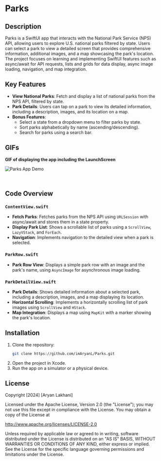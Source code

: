 # Parks

## Description
Parks is a SwiftUI app that interacts with the National Park Service (NPS) API, allowing users to explore U.S. national parks filtered by state. Users can select a park to view a detailed screen that provides comprehensive information, additional images, and a map showcasing the park's location. The project focuses on learning and implementing SwiftUI features such as async/await for API requests, lists and grids for data display, async image loading, navigation, and map integration.

## Key Features
- **View National Parks**: Fetch and display a list of national parks from the NPS API, filtered by state.
- **Park Details**: Users can tap on a park to view its detailed information, including a description, images, and its location on a map.
- **Bonus Features**: 
  - Select a state from a dropdown menu to filter parks by state.
  - Sort parks alphabetically by name (ascending/descending).
  - Search for parks using a search bar.

## GIFs
**GIF of displaying the app including the LaunchScreen**

![Parks App Demo](https://github.com/user-attachments/assets/2d87571d-bed5-4ff5-b0df-c68db193e38a)

<br>

## Code Overview

### `ContentView.swift`
- **Fetch Parks**: Fetches parks from the NPS API using `URLSession` with async/await and stores them in a state property.
- **Display Park List**: Shows a scrollable list of parks using a `ScrollView`, `LazyVStack`, and `ForEach`.
- **Navigation**: Implements navigation to the detailed view when a park is selected.

### `ParkRow.swift`
- **Park Row View**: Displays a simple park row with an image and the park's name, using `AsyncImage` for asynchronous image loading.

### `ParkDetailView.swift`
- **Park Details**: Shows detailed information about a selected park, including a description, images, and a map displaying its location.
- **Horizontal Scrolling**: Implements a horizontally scrolling list of park images using `ScrollView` and `HStack`.
- **Map Integration**: Displays a map using `MapKit` with a marker showing the park's location.

## Installation
1. Clone the repository:
   ```bash
   git clone https://github.com/imAryanL/Parks.git
   ```
2. Open the project in Xcode.
3. Run the app on a simulator or a physical device.


## License
Copyright [2024] [Aryan Lakhani]

Licensed under the Apache License, Version 2.0 (the "License");
you may not use this file except in compliance with the License.
You may obtain a copy of the License at

http://www.apache.org/licenses/LICENSE-2.0

Unless required by applicable law or agreed to in writing, software
distributed under the License is distributed on an "AS IS" BASIS,
WITHOUT WARRANTIES OR CONDITIONS OF ANY KIND, either express or implied.
See the License for the specific language governing permissions and limitations under the License.

